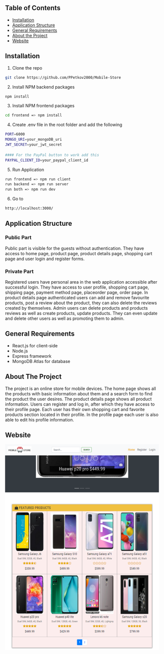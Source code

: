 ## Table of Contents

* [Installation](#installation)
* [Application Structure](#application-structure)
* [General Requirements](#general-requirements)
* [About the Project](#about-the-project)
* [Website](#website)

## Installation

1. Clone the repo
```sh
git clone https://github.com/PPetkov2000/Mobile-Store
```
2. Install NPM backend packages
```sh
npm install
```
3. Install NPM frontend packages
```sh
cd frontend => npm install
```
4. Create .env file in the root folder and add the following
```sh
PORT=6000
MONGO_URI=your_mongoDB_uri
JWT_SECRET=your_jwt_secret

#### For the PayPal button to work add this
PAYPAL_CLIENT_ID=your_paypal_client_id
```
5. Run Application
```sh
run frontend => npm run client
run backend => npm run server
run both => npm run dev
```
6. Go to
```sh
http://localhost:3000/
```

## Application Structure

### Public Part
Public part is visible for the guests without authentication. They have access to home page, product page, product details page, shopping cart page and user login and register forms.

### Private Part
Registered users have personal area in the web application accessible after successful login. They have access to user profile, shopping cart page, shipping page, payment method page, placeorder page, order page. 
In product details page authenticated users can add and remove favourite products, post a review about the product, they can also delete the reviews created by themselves.
Admin users can delete products and products reviews as well as create products, update products. They can even update and delete other users as well as promoting them to admin.

## General Requirements

- React.js for client-side
- Node.js
- Express framework 
- MongoDB Atlas for database

## About The Project

The project is an online store for mobile devices. Тhe home page shows all the products with basic information about them and a search form to find the product the user desires. Тhe product details page shows all product information. Users can register and log in, after which they have access to their profile page. Еach user has their own shopping cart and favorite products section located in their profile. In the profile page each user is also able to edit his profile information.


## Website

![Mobile-Store](https://github.com/PPetkov2000/Mobile-Store/blob/main/app-view2.PNG)
